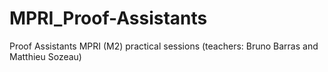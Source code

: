 # MPRI_Proof-Assistants
Proof Assistants MPRI (M2) practical sessions (teachers: Bruno Barras and Matthieu Sozeau)
